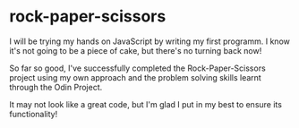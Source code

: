 # rock-paper-scissors
I will be trying my hands on JavaScript by writing my first programm. I know it's not going to be a piece of cake, but there's no turning back now!

So far so good, I've successfully completed the Rock-Paper-Scissors project using my own approach and the problem solving skills learnt through the Odin Project.

It may not look like a great code, but I'm glad I put in my best to ensure its functionality!